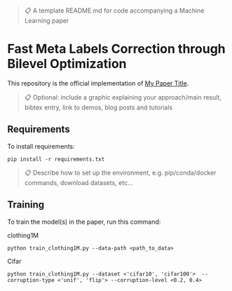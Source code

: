 >📋  A template README.md for code accompanying a Machine Learning paper

# Fast Meta Labels Correction through Bilevel Optimization

This repository is the official implementation of [My Paper Title](https://arxiv.org/abs/2030.12345). 

>📋  Optional: include a graphic explaining your approach/main result, bibtex entry, link to demos, blog posts and tutorials

## Requirements

To install requirements:

```setup
pip install -r requirements.txt
```

>📋  Describe how to set up the environment, e.g. pip/conda/docker commands, download datasets, etc...

## Training

To train the model(s) in the paper, run this command:

clothing1M
```train 
python train_clothing1M.py --data-path <path_to_data>
```
Cifar
```train CIFAR
python train_clothing1M.py --dataset <'cifar10', 'cifar100'>  --corruption-type <'unif', 'flip'> --corruption-level <0.2, 0.4>
```

<!--## Evaluation

To evaluate my model on ImageNet, run:

```eval
python eval.py --model-file mymodel.pth --benchmark imagenet
```

>📋  Describe how to evaluate the trained models on benchmarks reported in the paper, give commands that produce the results (section below).

## Pre-trained Models

You can download pretrained models here:

- [My awesome model](https://drive.google.com/mymodel.pth) trained on ImageNet using parameters x,y,z. 

>📋  Give a link to where/how the pretrained models can be downloaded and how they were trained (if applicable).  Alternatively you can have an additional column in your results table with a link to the models.

## Results

Our model achieves the following performance on :

### [Image Classification on ImageNet](https://paperswithcode.com/sota/image-classification-on-imagenet)

| Model name         | Top 1 Accuracy  | Top 5 Accuracy |
| ------------------ |---------------- | -------------- |
| My awesome model   |     85%         |      95%       |

>📋  Include a table of results from your paper, and link back to the leaderboard for clarity and context. If your main result is a figure, include that figure and link to the command or notebook to reproduce it. 


## Contributing

>📋  Pick a licence and describe how to contribute to your code repository. 

